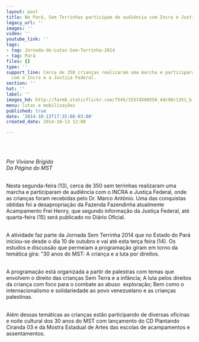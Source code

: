 ```yaml
---
layout: post
title: No Pará, Sem Terrinhas participam de audiência com Incra e Justiça Federal
legacy_url: ''
images: ''
video: ''
youtube_link: ''
tags:
- tag: Jornada-de-Lutas-Sem-Terrinha-2014
- tag: Pará
files: []
type: ''
support_line: Cerca de 350 crianças realizaram uma marcha e participaram de audiência
  com o Incra e a Justiça Federal.
section: ''
hat: ''
label: ''
images_hd: http://farm8.staticflickr.com/7545/15574508550_4dc90c1351_b.jpg
menu: lutas e mobilizações
published: true
date: '2014-10-13T17:35:06-03:00'
created_date: 2014-10-13 12:00

---
```

<p><br />
<img alt="" src="http://farm8.staticflickr.com/7510/15573465929_56701b8742_b.jpg" /></p>

<p><br />
<em>Por Viviane Br&iacute;gida<br />
Da P&aacute;gina do MST</em></p>

<p><br />
Nesta segunda-feira (13), cerca de 350 sem terrinhas realizaram uma marcha e participaram de audi&ecirc;ncia com o INCRA e Justi&ccedil;a Federal, onde as crian&ccedil;as foram recebidas pelo Dr. Marco Ant&ocirc;nio. Uma das conquistas obtidas foi a desapropria&ccedil;&atilde;o da Fazenda Fazendinha atualmente Acampamento Frei Henry, que segundo informa&ccedil;&atilde;o da Justi&ccedil;a Federal, at&eacute; quarta-feira (15) ser&aacute; publicado no Di&aacute;rio Oficial.</p>

<p><br />
A atividade faz parte da Jornada Sem Terrinha 2014 que no Estado do Par&aacute; iniciou-se desde o dia 10 de outubro e vai at&eacute; esta ter&ccedil;a feira (14). Os estudos e discuss&atilde;o que permeiam a programa&ccedil;&atilde;o giram em torno da tem&aacute;tica gira: &ldquo;30 anos do MST: A crian&ccedil;a e a luta por direitos.</p>

<p><br />
A programa&ccedil;&atilde;o est&aacute; organizada a partir de palestras com temas que envolvem o direito das crian&ccedil;as Sem Terra e a inf&acirc;ncia; A luta pelos direitos da crian&ccedil;a com foco para o combate ao abuso &nbsp;explora&ccedil;&atilde;o; Bem como o internacionalismo e solidariedade ao povo venezuelano e as crian&ccedil;as palestinas.&nbsp;</p>

<p><br />
Al&eacute;m dessas tem&aacute;ticas as crian&ccedil;as est&atilde;o participando de diversas oficinas e noite cultural dos 30 anos do MST com lan&ccedil;amento do CD Plantando Ciranda 03 e da Mostra Estadual de Artes das escolas de acampamentos e assentamentos.</p>

